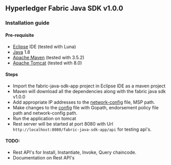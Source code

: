 ## Hyperledger Fabric Java SDK v1.0.0

### Installation guide

#### Pre-requisite

* [Eclipse](https://www.eclipse.org/luna/) IDE (tested with Luna)
* [Java](http://www.oracle.com/technetwork/java/javase/downloads/jdk8-downloads-2133151.html) 1.8
* [Apache Maven](https://maven.apache.org/download.cgi) (tested with 3.5.2)
* [Apache Tomcat](https://tomcat.apache.org/download-80.cgi) (tested with 8.0)

#### Steps
* Import the fabric-java-sdk-app project in Eclipse IDE as a maven project
* Maven will download all the dependencies along with the fabric java sdk v1.0.0
* Add appropriate IP addresses to the [network-config](https://github.com/nitesh7sid/fabric-java-sdk-app/blob/master/fabric-java-sdk-app/WebContent/fixture/network-config.json) file, MSP path.
* Make changes to the [config](https://github.com/nitesh7sid/fabric-java-sdk-app/blob/master/fabric-java-sdk-app/WebContent/fixture/config.json) file with Gopath, endorsement policy file path and network-config path.
* Run the application on tomcat
* Rest server will be started at port 8080 with Url `http://localhost:8080/fabric-java-sdk-app/api` for testing api's.

#### TODO: 
* Rest API's for Install, Instantiate, Invoke, Query chaincode.
* Documentation on Rest API's

